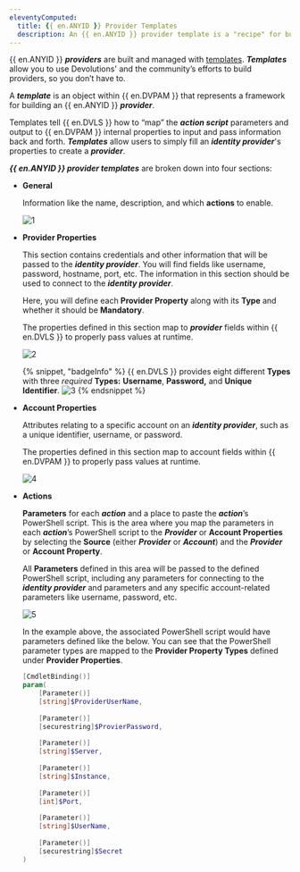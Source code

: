 ```yaml
---
eleventyComputed:
  title: {{ en.ANYID }} Provider Templates
  description: An {{ en.ANYID }} provider template is a "recipe" for building {{ en.ANYID }} providers. 
---
```


{{ en.ANYID }} ***providers*** are built and managed with [templates](https://github.com/Devolutions/PAM-Providers/tree/master). ***Templates*** allow you to use Devolutions' and the community’s efforts to build providers, so you don’t have to.

A ***template*** is an object within {{ en.DVPAM }} that represents a framework for building an {{ en.ANYID }} ***provider***.

Templates tell {{ en.DVLS }} how to “map” the ***action script*** parameters and output to {{ en.DVPAM }} internal properties to input and pass information back and forth. ***Templates*** allow users to simply fill an ***identity provider***'s properties to create a ***provider***.

***{{ en.ANYID }} provider templates*** are broken down into four sections:

- **General**

    Information like the name, description, and which **actions** to enable.

    ![1](<image link here>)

- **Provider Properties**

    This section contains credentials and other information that will be passed to the ***identity provider***. You will find fields like username, password, hostname, port, etc. The information in this section should be used to connect to the ***identity provider***.

    Here, you will define each **Provider Property** along with its **Type** and whether it should be **Mandatory**.

    The properties defined in this section map to ***provider*** fields within {{ en.DVLS }} to properly pass values at runtime.

    ![2](<image link here>)

    {% snippet, "badgeInfo" %}
    {{ en.DVLS }} provides eight different **Types** with three *required* **Types:** **Username**, **Password,** and **Unique Identifier**.
    ![3](<image link here>)
    {% endsnippet %}

- **Account Properties**

    Attributes relating to a specific account on an ***identity provider***, such as a unique identifier, username, or password.

    The properties defined in this section map to account fields within {{ en.DVPAM }} to properly pass values at runtime.

    ![4](<image link here>)

- **Actions**

    **Parameters** for each ***action*** and a place to paste the ***action***’s PowerShell script. This is the area where you map the parameters in each ***action***’s PowerShell script to the ***Provider*** or **Account Properties** by selecting the **Source** (either ***Provider*** or ***Account***) and the ***Provider*** or **Account Property**.

    All **Parameters** defined in this area will be passed to the defined PowerShell script, including any parameters for connecting to the ***identity provider*** and parameters and any specific account-related parameters like username, password, etc.

    ![5](<image link here>)

    In the example above, the associated PowerShell script would have parameters defined like the below. You can see that the PowerShell parameter types are mapped to the **Provider Property Types** defined under **Provider Properties**.

    ```powershell
    [CmdletBinding()]
    param(
        [Parameter()]
        [string]$ProviderUserName,
        
        [Parameter()]
        [securestring]$ProvierPassword,
        
        [Parameter()]
        [string]$Server,
        
        [Parameter()]
        [string]$Instance,
        
        [Parameter()]
        [int]$Port,
        
        [Parameter()]
        [string]$UserName,
        
        [Parameter()]
        [securestring]$Secret
    )
    ```
